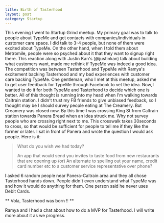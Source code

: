 ```yaml
---
title: Birth of Tasterhood
layout: post
category: Startup
---
```

 
This evening I went to Startup Grind meetup. My primary goal was to talk to people about TypeMe and get contacts with 
companies/individuals in customer care space. I did talk to 3-4 people, but none of them were excited about TypeMe.
On the other hand, when I told them about Metromile, people were so psyched about it that they want to signup right there.
This reaction along with Justin Kan's (@justinkan) talk about building what customers want, made me rethink if TypeMe was 
indeed a good idea. The competition was between Tasterhood and TypeMe with Ramya's excitement backing Tasterhood and my
bad experiences with customer care backing TypeMe. One gentleman, who I met at this meetup, asked me to get user feedback
for TypeMe through Facebook to vet the idea. Now, I wanted to do it for both TypeMe and Tasterhood to decide which one is better. 
All of this thought is running into my head when I'm walking towards Caltrain station.  I didn't trust my FB friends to give unbiased feedback, 
so I thought may be I should survey people eating at The Creamery. But Creamery was closed now. By this time I was crossing King St
from Caltrain station towards Panera Bread when an idea struck me. Why not survey people who are crossing right next to me. This crosswalk
takes 30seconds to cross, so that would be sufficient for people to tell me if they like the former or later. I sat in front of Panera and
wrote the question I would ask people. Here is it:


>  What do you wish we had today?
>
>  An app that would send you invites to taste food from new restaurants that are opening up 
>  (or) An alternate to spelling out your name, credit card number etc to a customer service representative over phone?


I asked 6 random people near Panera-Caltrain area and they all chose Tasterhood hands down. People didn't even understand
what TypeMe was and how it would do anything for them. One person said he never uses Debit Cards.


** Vola, Tasterhood was born !! **

Ramya and I had a chat about how to do a MVP for Tasterhood. I will write more about it as we progress.
